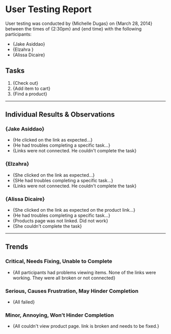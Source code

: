 # User Testing Report

User testing was conducted by {Michelle Dugas} on {March 28, 2014} between the times of {2:30pm} and {end time} with the following participants:

- {Jake Asiddao}
- {Elzahra }
- {Alissa Dicaire}

## Tasks

1. {Check out}
2. {Add item to cart}
3. {Find a product}

---

## Individual Results & Observations

### {Jake Asiddao}

- {He clicked on the link as expected…}
- {He had troubles completing a specific task…}
- {Links were not connected. He couldn't complete the task}

### {Elzahra}

- {She clicked on the link as expected…}
- {SHe had troubles completing a specific task…}
- {Links were not connected. He couldn't complete the task}

### {Alissa Dicaire}

- {She clicked on the link as expected on the product link…}
- {He had troubles completing a specific task…}
- {Products page was not linked. Did not work}
- {She couldn't complete the task}

---

## Trends

### Critical, Needs Fixing, Unable to Complete

- {All participants had problems viewing items. None of the links were working. They were all broken or not connected}

### Serious, Causes Frustration, May Hinder Completion

- {All failed}

### Minor, Annoying, Won’t Hinder Completion

- {All couldn't view product page. link is broken and needs to be fixed.}